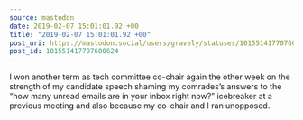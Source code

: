 ```yaml
---
source: mastodon
date: 2019-02-07 15:01:01.92 +00
title: "2019-02-07 15:01:01.92 +00"
post_uri: https://mastodon.social/users/gravely/statuses/101551417707600624
post_id: 101551417707600624
---
```

I won another term as tech committee co-chair again the other week on the strength of my candidate speech shaming my comrades’s answers to the “how many unread emails are in your inbox right now?” icebreaker at a previous meeting and also because my co-chair and I ran unopposed.


